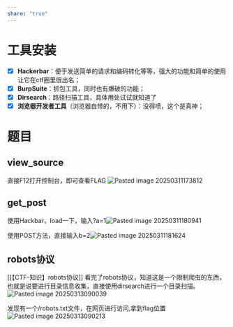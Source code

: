 ```yaml
---
share: "true"
---
```



# 工具安装
- [x] **Hackerbar**：便于发送简单的请求和编码转化等等，强大的功能和简单的使用让它在ctf圈里很出名；
- [x] **BurpSuite**：抓包工具，同时也有爆破的功能；
- [x] **Dirsearch**：路径扫描工具，具体用处试试就知道了
- [x] **浏览器开发者工具**（浏览器自带的，不用下）：没得喷，这个是真神；

# 题目
## **view_source**

直接F12打开控制台，即可查看FLAG
![Pasted image 20250311173812](https://github.com/user-attachments/assets/e6fecd90-be72-4da7-b382-13dbf6b3499b)

##  get_post

使用Hackbar，load一下，输入?a=1![Pasted image 20250311180941](https://github.com/user-attachments/assets/95fd4eb5-bf80-441c-ba94-349db362ff5b)

使用POST方法，直接输入b=2![Pasted image 20250311181624](https://github.com/user-attachments/assets/b0ba3d88-aa2f-4dfc-857c-6fde0217d99d)

## robots协议
[[【CTF-知识】robots协议]]
看完了robots协议，知道这是一个限制爬虫的东西，也就是说要进行目录信息收集，直接使用dirsearch进行一个目录扫描。![Pasted image 20250313090039](https://github.com/user-attachments/assets/1050b94d-b041-4aa4-ba86-37c931dc7d45)

发现有一个/robots.txt文件，在网页进行访问,拿到flag位置![Pasted image 20250313090213](https://github.com/user-attachments/assets/4ba7c263-687a-4ff4-869e-594ca587ab74)



